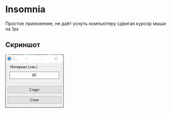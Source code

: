 # Insomnia
Простое приложение, не даёт уснуть компьютеру сдвигая курсор мыши на 1px

## Скриншот
![Image alt](https://github.com/yohohox/Insomnia/blob/main/Source/screenshot.png)

